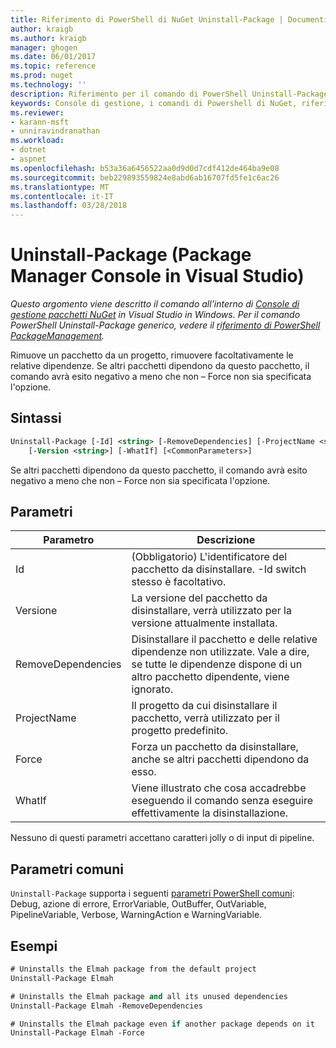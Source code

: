 ```yaml
---
title: Riferimento di PowerShell di NuGet Uninstall-Package | Documenti Microsoft
author: kraigb
ms.author: kraigb
manager: ghogen
ms.date: 06/01/2017
ms.topic: reference
ms.prod: nuget
ms.technology: ''
description: Riferimento per il comando di PowerShell Uninstall-Package nella Console di gestione pacchetti NuGet in Visual Studio.
keywords: Console di gestione, i comandi di Powershell di NuGet, riferimento di Powershell di NuGet, pacchetto di disinstallazione del pacchetto NuGet
ms.reviewer:
- karann-msft
- unniravindranathan
ms.workload:
- dotnet
- aspnet
ms.openlocfilehash: b53a36a6456522aa0d9d0d7cdf412de464ba9e08
ms.sourcegitcommit: beb229893559824e8abd6ab16707fd5fe1c6ac26
ms.translationtype: MT
ms.contentlocale: it-IT
ms.lasthandoff: 03/28/2018
---
```

# <a name="uninstall-package-package-manager-console-in-visual-studio"></a>Uninstall-Package (Package Manager Console in Visual Studio)

*Questo argomento viene descritto il comando all'interno di [Console di gestione pacchetti NuGet](package-manager-console.md) in Visual Studio in Windows. Per il comando PowerShell Uninstall-Package generico, vedere il [riferimento di PowerShell PackageManagement](/powershell/module/packagemanagement/?view=powershell-6).*

Rimuove un pacchetto da un progetto, rimuovere facoltativamente le relative dipendenze. Se altri pacchetti dipendono da questo pacchetto, il comando avrà esito negativo a meno che non – Force non sia specificata l'opzione.

## <a name="syntax"></a>Sintassi

```ps
Uninstall-Package [-Id] <string> [-RemoveDependencies] [-ProjectName <string>] [-Force]
    [-Version <string>] [-WhatIf] [<CommonParameters>]
```

Se altri pacchetti dipendono da questo pacchetto, il comando avrà esito negativo a meno che non – Force non sia specificata l'opzione.

## <a name="parameters"></a>Parametri

| Parametro | Descrizione |
| --- | --- |
| Id | (Obbligatorio) L'identificatore del pacchetto da disinstallare. -Id switch stesso è facoltativo. |
| Versione | La versione del pacchetto da disinstallare, verrà utilizzato per la versione attualmente installata. |
| RemoveDependencies | Disinstallare il pacchetto e delle relative dipendenze non utilizzate. Vale a dire, se tutte le dipendenze dispone di un altro pacchetto dipendente, viene ignorato. |
| ProjectName | Il progetto da cui disinstallare il pacchetto, verrà utilizzato per il progetto predefinito. |
| Force | Forza un pacchetto da disinstallare, anche se altri pacchetti dipendono da esso. |
| WhatIf | Viene illustrato che cosa accadrebbe eseguendo il comando senza eseguire effettivamente la disinstallazione. |

Nessuno di questi parametri accettano caratteri jolly o di input di pipeline.

## <a name="common-parameters"></a>Parametri comuni

`Uninstall-Package` supporta i seguenti [parametri PowerShell comuni](http://go.microsoft.com/fwlink/?LinkID=113216): Debug, azione di errore, ErrorVariable, OutBuffer, OutVariable, PipelineVariable, Verbose, WarningAction e WarningVariable.

## <a name="examples"></a>Esempi

```ps
# Uninstalls the Elmah package from the default project
Uninstall-Package Elmah

# Uninstalls the Elmah package and all its unused dependencies
Uninstall-Package Elmah -RemoveDependencies 

# Uninstalls the Elmah package even if another package depends on it
Uninstall-Package Elmah -Force
```

